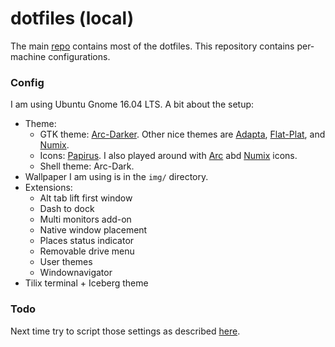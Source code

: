 # dotfiles (local)

The main [repo](https://github.com/mfedoten/dotfiles) contains most of the dotfiles. This repository contains per-machine configurations.

### Config

I am using Ubuntu Gnome 16.04 LTS. A bit about the setup:
- Theme:
  * GTK theme: [Arc-Darker](http://www.omgubuntu.co.uk/2016/06/install-latest-arc-gtk-theme-ubuntu-16-04). Other nice themes are [Adapta](http://www.omgubuntu.co.uk/2016/10/install-adapta-gtk-theme-on-ubuntu), [Flat-Plat](https://www.fossmint.com/flat-plat-theme-for-ubuntu-linux/), and [Numix](https://itsfoss.com/install-numix-ubuntu/).
  * Icons: [Papirus](https://github.com/PapirusDevelopmentTeam/papirus-icon-theme). I also played around with [Arc](https://github.com/horst3180/arc-icon-theme) abd [Numix](https://itsfoss.com/install-numix-ubuntu/) icons.
  * Shell theme: Arc-Dark.
- Wallpaper I am using is in the `img/` directory.
- Extensions:
  * Alt tab lift first window
  * Dash to dock
  * Multi monitors add-on
  * Native window placement
  * Places status indicator
  * Removable drive menu
  * User themes
  * Windownavigator
- Tilix terminal + Iceberg theme

### Todo

Next time try to script those settings as described [here](https://askubuntu.com/questions/971067/how-can-i-script-the-settings-made-by-gnome-tweak-tool).
